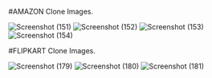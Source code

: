 #AMAZON Clone Images.

![Screenshot (151)](https://github.com/vidhiagrawa/HTML-CSS-Projects/assets/163636860/e806d83f-2c1d-4486-bc82-6cddf591dcf2)
![Screenshot (152)](https://github.com/vidhiagrawa/HTML-CSS-Projects/assets/163636860/0d492187-7dd6-4b5c-84a1-cdc60f4b5e73)
![Screenshot (153)](https://github.com/vidhiagrawa/HTML-CSS-Projects/assets/163636860/56eb0fff-15f0-45b6-b000-e76ff84dc913)
![Screenshot (154)](https://github.com/vidhiagrawa/HTML-CSS-Projects/assets/163636860/a02c9ad1-aea8-4daa-97f3-7ad340054c92)





#FLIPKART Clone Images.

![Screenshot (179)](https://github.com/vidhiagrawa/HTML-CSS-Projects/assets/163636860/fe083a2b-94bf-454d-8f0f-dd0db9cfa0d7)
![Screenshot (180)](https://github.com/vidhiagrawa/HTML-CSS-Projects/assets/163636860/431b742c-ca28-4ba4-a5b8-de2af5552d93)
![Screenshot (181)](https://github.com/vidhiagrawa/HTML-CSS-Projects/assets/163636860/c57de4c4-7203-41a6-8256-983c5626a0ea)
